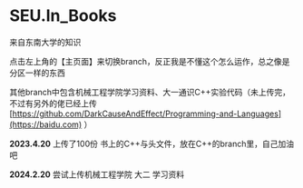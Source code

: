 # SEU.In_Books
来自东南大学的知识

点击左上角的【主页面】来切换branch，反正我是不懂这个怎么运作，总之像是分区一样的东西

其他branch中包含机械工程学院学习资料、大一通识C++实验代码（未上传完，不过有另外的佬已经上传[https://github.com/DarkCauseAndEffect/Programming-and-Languages](https://baidu.com) ）

**2023.4.20** 上传了100份 书上的C++与头文件，放在C++的branch里，自己加油吧

**2024.2.20** 尝试上传机械工程学院 大二 学习资料

